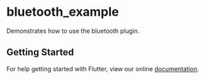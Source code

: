 # bluetooth_example

Demonstrates how to use the bluetooth plugin.

## Getting Started

For help getting started with Flutter, view our online
[documentation](https://flutter.io/).
